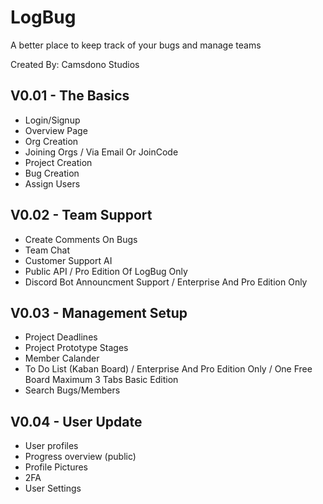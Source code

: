 # LogBug

A better place to keep track of your bugs and manage teams

Created By: Camsdono Studios

## V0.01 - The Basics

- Login/Signup
- Overview Page
- Org Creation
- Joining Orgs / Via Email Or JoinCode 
- Project Creation
- Bug Creation
- Assign Users

## V0.02 - Team Support

- Create Comments On Bugs
- Team Chat
- Customer Support AI
- Public API / Pro Edition Of LogBug Only
- Discord Bot Announcment Support / Enterprise And Pro Edition Only

## V0.03 - Management Setup

- Project Deadlines 
- Project Prototype Stages 
- Member Calander 
- To Do List (Kaban Board) / Enterprise And Pro Edition Only / One Free Board Maximum 3 Tabs Basic Edition
- Search Bugs/Members

## V0.04 - User Update

- User profiles
- Progress overview (public)
- Profile Pictures 
- 2FA
- User Settings

